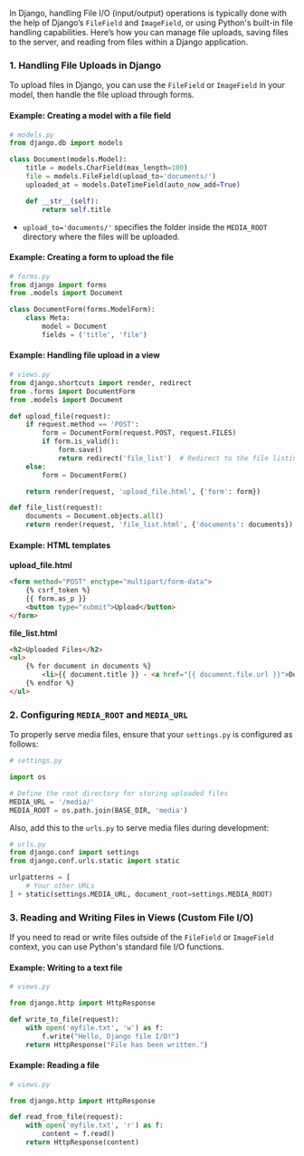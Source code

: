 In Django, handling File I/O (input/output) operations is typically done with the help of Django’s `FileField` and `ImageField`, or using Python's built-in file handling capabilities. Here’s how you can manage file uploads, saving files to the server, and reading from files within a Django application.

### 1. **Handling File Uploads in Django**

To upload files in Django, you can use the `FileField` or `ImageField` in your model, then handle the file upload through forms.

#### Example: Creating a model with a file field

```python
# models.py
from django.db import models

class Document(models.Model):
    title = models.CharField(max_length=100)
    file = models.FileField(upload_to='documents/')
    uploaded_at = models.DateTimeField(auto_now_add=True)

    def __str__(self):
        return self.title
```

- `upload_to='documents/'` specifies the folder inside the `MEDIA_ROOT` directory where the files will be uploaded.

#### Example: Creating a form to upload the file

```python
# forms.py
from django import forms
from .models import Document

class DocumentForm(forms.ModelForm):
    class Meta:
        model = Document
        fields = ('title', 'file')
```

#### Example: Handling file upload in a view

```python
# views.py
from django.shortcuts import render, redirect
from .forms import DocumentForm
from .models import Document

def upload_file(request):
    if request.method == 'POST':
        form = DocumentForm(request.POST, request.FILES)
        if form.is_valid():
            form.save()
            return redirect('file_list')  # Redirect to the file listing page
    else:
        form = DocumentForm()

    return render(request, 'upload_file.html', {'form': form})

def file_list(request):
    documents = Document.objects.all()
    return render(request, 'file_list.html', {'documents': documents})
```

#### Example: HTML templates

**upload_file.html**
```html
<form method="POST" enctype="multipart/form-data">
    {% csrf_token %}
    {{ form.as_p }}
    <button type="submit">Upload</button>
</form>
```

**file_list.html**
```html
<h2>Uploaded Files</h2>
<ul>
    {% for document in documents %}
        <li>{{ document.title }} - <a href="{{ document.file.url }}">Download</a></li>
    {% endfor %}
</ul>
```

### 2. **Configuring `MEDIA_ROOT` and `MEDIA_URL`**

To properly serve media files, ensure that your `settings.py` is configured as follows:

```python
# settings.py

import os

# Define the root directory for storing uploaded files
MEDIA_URL = '/media/'
MEDIA_ROOT = os.path.join(BASE_DIR, 'media')
```

Also, add this to the `urls.py` to serve media files during development:

```python
# urls.py
from django.conf import settings
from django.conf.urls.static import static

urlpatterns = [
    # Your other URLs
] + static(settings.MEDIA_URL, document_root=settings.MEDIA_ROOT)
```

### 3. **Reading and Writing Files in Views (Custom File I/O)**

If you need to read or write files outside of the `FileField` or `ImageField` context, you can use Python's standard file I/O functions.

#### Example: Writing to a text file

```python
# views.py

from django.http import HttpResponse

def write_to_file(request):
    with open('myfile.txt', 'w') as f:
        f.write("Hello, Django file I/O!")
    return HttpResponse("File has been written.")
```

#### Example: Reading a file

```python
# views.py

from django.http import HttpResponse

def read_from_file(request):
    with open('myfile.txt', 'r') as f:
        content = f.read()
    return HttpResponse(content)
```

